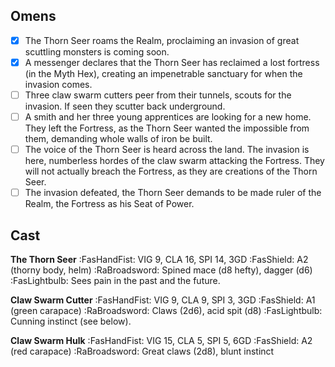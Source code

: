 ## Omens
- [x] The Thorn Seer roams the Realm, proclaiming an invasion of great scuttling monsters is coming soon.
- [x] A messenger declares that the Thorn Seer has reclaimed a lost fortress (in the Myth Hex), creating an impenetrable sanctuary for when the invasion comes.
- [ ] Three claw swarm cutters peer from their tunnels, scouts for the invasion. If seen they scutter back underground.
- [ ] A smith and her three young apprentices are looking for a new home. They left the Fortress, as the Thorn Seer wanted the impossible from them, demanding whole walls of iron be built. 
- [ ] The voice of the Thorn Seer is heard across the land. The invasion is here, numberless hordes of the claw swarm attacking the Fortress. They will not actually breach the Fortress, as they are creations of the Thorn Seer.
- [ ] The invasion defeated, the Thorn Seer demands to be made ruler of the Realm, the Fortress as his Seat of Power.
## Cast
**The Thorn Seer**
:FasHandFist: VIG 9, CLA 16, SPI 14, 3GD
:FasShield: A2 (thorny body, helm)
:RaBroadsword: Spined mace (d8 hefty), dagger (d6)
:FasLightbulb: Sees pain in the past and the future.

**Claw Swarm Cutter**
:FasHandFist: VIG 9, CLA 9, SPI 3, 3GD
:FasShield: A1 (green carapace)
:RaBroadsword: Claws (2d6), acid spit (d8)
:FasLightbulb: Cunning instinct (see below).

**Claw Swarm Hulk**
:FasHandFist: VIG 15, CLA 5, SPI 5, 6GD
:FasShield: A2 (red carapace)
:RaBroadsword: Great claws (2d8), blunt instinct